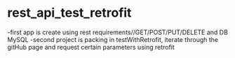 # rest_api_test_retrofit
-first app is create using rest requirements//GET/POST/PUT/DELETE and DB MySQL
-second project is packing in testWithRetrofit, iterate through the gitHub page and request certain parameters using retrofit
